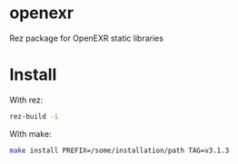 # openexr
Rez package for OpenEXR static libraries

# Install
With rez:
```bash
rez-build -i
```

With make:
```bash
make install PREFIX=/some/installation/path TAG=v3.1.3
```
